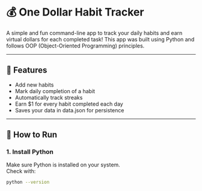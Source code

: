 # 💰 One Dollar Habit Tracker

A simple and fun command-line app to track your daily habits and earn virtual dollars for each completed task! This app was built using Python and follows OOP (Object-Oriented Programming) principles.

---

## 🧠 Features

- Add new habits
- Mark daily completion of a habit
- Automatically track streaks
- Earn $1 for every habit completed each day
- Saves your data in data.json for persistence

---

## 🚀 How to Run

### 1. Install Python
Make sure Python is installed on your system.  
Check with:
```bash
python --version
